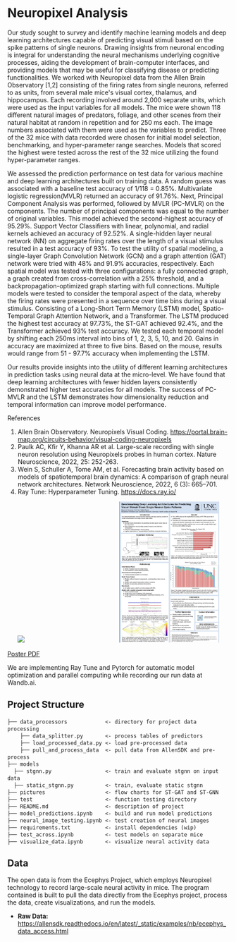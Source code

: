 
# Neuropixel Analysis 
Our study sought to survey and identify machine learning models and deep learning architectures
capable of predicting visual stimuli based on the spike patterns of single neurons. Drawing
insights from neuronal encoding is integral for understanding the neural mechanisms underlying
cognitive processes, aiding the development of brain-computer interfaces, and providing models
that may be useful for classifying disease or predicting functionalities. We worked with
Neuropixel data from the Allen Brain Observatory [1,2] consisting of the firing rates from single
neurons, referred to as units, from several male mice's visual cortex, thalamus, and hippocampus.
Each recording involved around 2,000 separate units, which were used as the input variables for
all models. The mice were shown 118 different natural images of predators, foliage, and other
scenes from their natural habitat at random in repetition and for 250 ms each. The image
numbers associated with them were used as the variables to predict. Three of the 32 mice with
data recorded were chosen for initial model selection, benchmarking, and hyper-parameter range
searches. Models that scored the highest were tested across the rest of the 32 mice utilizing the
found hyper-parameter ranges.

We assessed the prediction performance on test data for various machine and deep learning
architectures built on training data. A random guess was associated with a baseline test accuracy
of 1/118 = 0.85%. Multivariate logistic regression(MVLR) returned an accuracy of 91.76%.
Next, Principal Component Analysis was performed, followed by MVLR (PC-MVLR) on the
components. The number of principal components was equal to the number of original variables.
This model achieved the second-highest accuracy of 95.29%. Support Vector Classifiers with
linear, polynomial, and radial kernels achieved an accuracy of 92.52%. A single-hidden layer
neural network (NN) on aggregate firing rates over the length of a visual stimulus resulted in a
test accuracy of 93%. To test the utility of spatial modeling, a single-layer Graph Convolution
Network (GCN) and a graph attention (GAT) network were tried with 48% and 91.9%
accuracies, respectively. Each spatial model was tested with three configurations: a fully
connected graph, a graph created from cross-correlation with a 25% threshold, and a
backpropagation-optimized graph starting with full connections. Multiple models were tested to
consider the temporal aspect of the data, whereby the firing rates were presented in a sequence
over time bins during a visual stimulus. Consisting of a Long-Short Term Memory (LSTM)
model, Spatio-Temporal Graph Attention Network, and a Transformer. The LSTM produced the
highest test accuracy at 97.73%, the ST-GAT achieved 92.4%, and the Transformer achieved
93% test accuracy. We tested each temporal model by shifting each 250ms interval into bins of 1,
2, 3, 5, 10, and 20. Gains in accuracy are maximized at three to five bins. Based on the mouse,
results would range from 51 - 97.7% accuracy when implementing the LSTM.

Our results provide insights into the utility of different learning architectures in prediction tasks
using neural data at the micro-level. We have found that deep learning architectures with fewer
hidden layers consistently demonstrated higher test accuracies for all models. The success of
PC-MVLR and the LSTM demonstrates how dimensionality reduction and temporal information
can improve model performance.

References
1. Allen Brain Observatory. Neuropixels Visual Coding.
https://portal.brain-map.org/circuits-behavior/visual-coding-neuropixels
2. Paulk AC, Kfir Y, Khanna AR et al. Large-scale recording with single neuron resolution using
Neuropixels probes in human cortex. Nature Neuroscience, 2022, 25: 252-263.
3. Wein S, Schuller A, Tome AM, et al. Forecasting brain activity based on models of
spatiotemporal brain dynamics: A comparison of graph neural network architectures. Network
Neuroscience, 2022, 6 (3): 665–701.
4. Ray Tune: Hyperparameter Tuning. https://docs.ray.io/


<p align="center">
  <img src="https://github.com/RayCarpenterIII/Neuropixel-Analysis/assets/106690201/6207ea50-61c8-44c7-8da7-29b8fa157cf0" style="width: 45%; height: auto; display: inline-block;">
  <img src="https://github.com/RayCarpenterIII/Neuropixel-Analysis/raw/main/pictures/Poster.jpeg" style="width: 45%; height: auto; display: inline-block;">
</p>

[Poster PDF](https://github.com/RayCarpenterIII/Neuropixel-Analysis/raw/main/pictures/Poster.pdf)

We are implementing Ray Tune and Pytorch for automatic model optimization and parallel computing while recording our run data at Wandb.ai. 

## Project Structure 
```
├── data_processors            <- directory for project data processing
    ├── data_splitter.py       <- process tables of predictors
    ├── load_processed_data.py <- load pre-processed data
    ├── pull_and_process_data  <- pull data from AllenSDK and pre-process
├── models
  ├── stgnn.py                 <- train and evaluate stgnn on input data
  ├── static_stgnn.py          <- train, evaluate static stgnn
├── pictures                   <- flow charts for ST-GAT and ST-GNN  
├── test                       <- function testing directory
├── README.md                  <- description of project 
├── model_predictions.ipynb    <- build and run model predictions
├── neural_image_testing.ipynb <- test creation of neural images
├── requirements.txt           <- install dependencies (wip)
├── test_across.ipynb          <- test models on separate mice
├── visualize_data.ipynb       <- visualize neural activity data
```

## Data 
The open data is from the Ecephys Project, which employs Neuropixel technology to record large-scale neural activity in mice. The program contained is built to pull the data directly from the Ecephys project, process the data, create visualizations, and run the models.

- **Raw Data:** https://allensdk.readthedocs.io/en/latest/_static/examples/nb/ecephys_data_access.html
